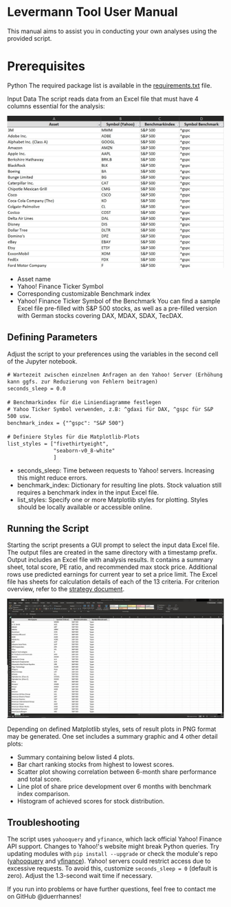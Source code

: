 # Levermann Tool User Manual
This manual aims to assist you in conducting your own analyses using the provided script.

#  Prerequisites
Python
The required package list is available in the [requirements.txt](./requirements.txt) file.

Input Data
The script reads data from an Excel file that must have 4 columns essential for the analysis:

![input data](./levermann_example_watchlist.jpg)
- Asset name
- Yahoo! Finance Ticker Symbol
- Corresponding customizable Benchmark index
- Yahoo! Finance Ticker Symbol of the Benchmark
You can find a sample Excel file pre-filled with S&P 500 stocks, as well as a pre-filled version with German stocks covering DAX, MDAX, SDAX, TecDAX.

## Defining Parameters
Adjust the script to your preferences using the variables in the second cell of the Jupyter notebook.
```
# Wartezeit zwischen einzelnen Anfragen an den Yahoo! Server (Erhöhung kann ggfs. zur Reduzierung von Fehlern beitragen)
seconds_sleep = 0.0

# Benchmarkindex für die Liniendiagramme festlegen
# Yahoo Ticker Symbol verwenden, z.B: ^gdaxi für DAX, ^gspc für S&P 500 usw.
benchmark_index = {"^gspc": "S&P 500"}

# Definiere Styles für die Matplotlib-Plots
list_styles = ["fivethirtyeight",
               "seaborn-v0_8-white"
               ]
```
- seconds_sleep: Time between requests to Yahoo! servers. Increasing this might reduce errors.
- benchmark_index: Dictionary for resulting line plots. Stock valuation still requires a benchmark index in the input Excel file.
- list_styles: Specify one or more Matplotlib styles for plotting. Styles should be locally available or accessible online.

## Running the Script
Starting the script presents a GUI prompt to select the input data Excel file. The output files are created in the same directory with a timestamp prefix. 
Output includes an Excel file with analysis results. It contains a summary sheet, total score, PE ratio, and recommended max stock price. Additional rows use predicted earnings for current year to set a price limit.
The Excel file has sheets for calculation details of each of the 13 criteria. For criterion overview, refer to the [strategy document](./strategy.md).

![sample output file](./Animation.gif)

Depending on defined Matplotlib styles, sets of result plots in PNG format may be generated. 
One set includes a summary graphic and 4 other detail plots:
- Summary containing below listed 4 plots.
- Bar chart ranking stocks from highest to lowest scores.
- Scatter plot showing correlation between 6-month share performance and total score.
- Line plot of share price development over 6 months with benchmark index comparison.
- Histogram of achieved scores for stock distribution.


## Troubleshooting
The script uses `yahooquery` and `yfinance`, which lack official Yahoo! Finance API support. Changes to Yahoo!'s website might break Python queries. Try updating modules with `pip install --upgrade` or check the module's repo ([yahooquery](https://github.com/dpguthrie/yahooquery) and [yfinance](https://github.com/ranaroussi/yfinance)).
Yahoo! servers could restrict access due to excessive requests. To avoid this, customize `seconds_sleep = 0` (default is zero). Adjust the 1.3-second wait time if necessary.

If you run into problems or have further questions, feel free to contact me on GitHub @duerrhannes!
